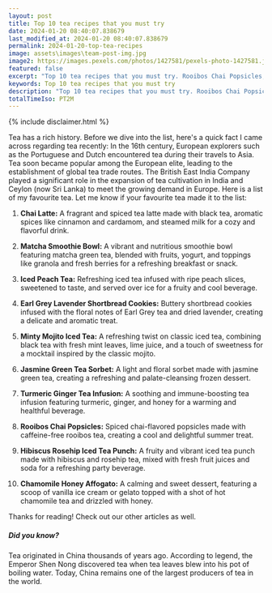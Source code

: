 ```yaml
---
layout: post
title: Top 10 tea recipes that you must try
date: 2024-01-20 08:40:07.838679
last_modified_at: 2024-01-20 08:40:07.838679
permalink: 2024-01-20-top-tea-recipes
image: assets\images\team-post-img.jpg
image2: https://images.pexels.com/photos/1427581/pexels-photo-1427581.jpeg?auto=compress&cs=tinysrgb&h=650&w=940
featured: false
excerpt: "Top 10 tea recipes that you must try. Rooibos Chai Popsicles, Chamomile Honey Affogato made it to our top 10 list. Click to see if your favourite tea recipe made it to our top 10 list"
keywords: Top 10 tea recipes that you must try
description: "Top 10 tea recipes that you must try. Rooibos Chai Popsicles, Chamomile Honey Affogato made it to our top 10 list. Click to see if your favourite tea recipe made it to our top 10 list"
totalTimeIso: PT2M
---
```

{% include disclaimer.html %}

Tea has a rich history. Before we dive into the list, here's a quick fact I came across regarding tea recently: In the 16th century, European explorers such as the Portuguese and Dutch encountered tea during their travels to Asia. Tea soon became popular among the European elite, leading to the establishment of global tea trade routes. The British East India Company played a significant role in the expansion of tea cultivation in India and Ceylon (now Sri Lanka) to meet the growing demand in Europe. Here is a list of my favourite tea. Let me know if your favourite tea made it to the list:

1. **Chai Latte:**
   A fragrant and spiced tea latte made with black tea, aromatic spices like cinnamon and cardamom, and steamed milk for a cozy and flavorful drink.

2. **Matcha Smoothie Bowl:**
   A vibrant and nutritious smoothie bowl featuring matcha green tea, blended with fruits, yogurt, and toppings like granola and fresh berries for a refreshing breakfast or snack.

3. **Iced Peach Tea:**
   Refreshing iced tea infused with ripe peach slices, sweetened to taste, and served over ice for a fruity and cool beverage.

4. **Earl Grey Lavender Shortbread Cookies:**
   Buttery shortbread cookies infused with the floral notes of Earl Grey tea and dried lavender, creating a delicate and aromatic treat.

5. **Minty Mojito Iced Tea:**
   A refreshing twist on classic iced tea, combining black tea with fresh mint leaves, lime juice, and a touch of sweetness for a mocktail inspired by the classic mojito.

6. **Jasmine Green Tea Sorbet:**
   A light and floral sorbet made with jasmine green tea, creating a refreshing and palate-cleansing frozen dessert.

7. **Turmeric Ginger Tea Infusion:**
   A soothing and immune-boosting tea infusion featuring turmeric, ginger, and honey for a warming and healthful beverage.

8. **Rooibos Chai Popsicles:**
   Spiced chai-flavored popsicles made with caffeine-free rooibos tea, creating a cool and delightful summer treat.

9. **Hibiscus Rosehip Iced Tea Punch:**
   A fruity and vibrant iced tea punch made with hibiscus and rosehip tea, mixed with fresh fruit juices and soda for a refreshing party beverage.

10. **Chamomile Honey Affogato:**
    A calming and sweet dessert, featuring a scoop of vanilla ice cream or gelato topped with a shot of hot chamomile tea and drizzled with honey.

Thanks for reading! Check out our other articles as well.

<div class="card" style="margin-bottom:1rem">
  <div class="card-body">
    <h5 class="card-title">Did you know?</h5>
    <p class="card-text">Tea originated in China thousands of years ago. According to legend, the Emperor Shen Nong discovered tea when tea leaves blew into his pot of boiling water. Today, China remains one of the largest producers of tea in the world.</p>
  </div>
</div>
